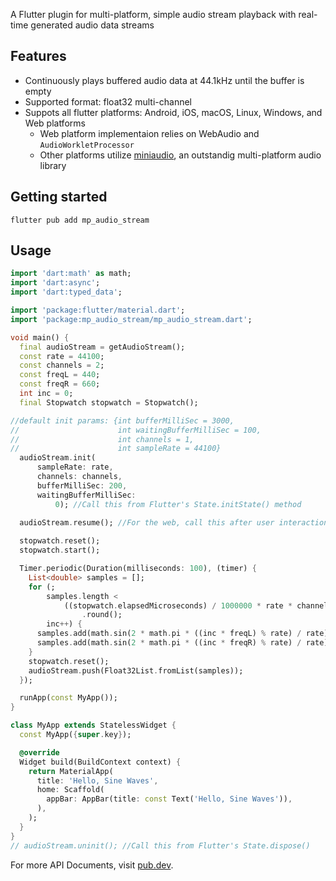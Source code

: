 
A Flutter plugin for multi-platform, simple audio stream playback with real-time generated audio data streams

## Features

- Continuously plays buffered audio data at 44.1kHz until the buffer is empty
- Supported format: float32 multi-channel
- Suppots all flutter platforms: Android, iOS, macOS, Linux, Windows, and Web platforms
  - Web platform implementaion relies on WebAudio and `AudioWorkletProcessor`
  - Other platforms utilize [miniaudio](https://github.com/mackron/miniaudio.git), an outstandig multi-platform audio library

## Getting started

```
flutter pub add mp_audio_stream
```

## Usage

```dart
import 'dart:math' as math;
import 'dart:async';
import 'dart:typed_data';

import 'package:flutter/material.dart';
import 'package:mp_audio_stream/mp_audio_stream.dart';

void main() {
  final audioStream = getAudioStream();
  const rate = 44100;
  const channels = 2;
  const freqL = 440;
  const freqR = 660;
  int inc = 0;
  final Stopwatch stopwatch = Stopwatch();

//default init params: {int bufferMilliSec = 3000,
//                      int waitingBufferMilliSec = 100,
//                      int channels = 1,
//                      int sampleRate = 44100}
  audioStream.init(
      sampleRate: rate,
      channels: channels,
      bufferMilliSec: 200,
      waitingBufferMilliSec:
          0); //Call this from Flutter's State.initState() method
  
  audioStream.resume(); //For the web, call this after user interaction

  stopwatch.reset();
  stopwatch.start();

  Timer.periodic(Duration(milliseconds: 100), (timer) {
    List<double> samples = [];
    for (;
        samples.length <
            ((stopwatch.elapsedMicroseconds) / 1000000 * rate * channels)
                .round();
        inc++) {
      samples.add(math.sin(2 * math.pi * ((inc * freqL) % rate) / rate));
      samples.add(math.sin(2 * math.pi * ((inc * freqR) % rate) / rate));
    }
    stopwatch.reset();
    audioStream.push(Float32List.fromList(samples));
  });

  runApp(const MyApp());
}

class MyApp extends StatelessWidget {
  const MyApp({super.key});

  @override
  Widget build(BuildContext context) {
    return MaterialApp(
      title: 'Hello, Sine Waves',
      home: Scaffold(
        appBar: AppBar(title: const Text('Hello, Sine Waves')),
      ),
    );
  }
}
// audioStream.uninit(); //Call this from Flutter's State.dispose()
```

For more API Documents, visit [pub.dev](https://pub.dev/packages/mp_audio_stream).
